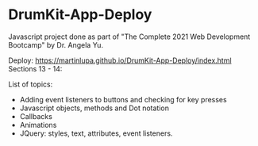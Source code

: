 # DrumKit-App-Deploy

Javascript project done as part of "The Complete 2021 Web Development Bootcamp" by Dr. Angela Yu.

Deploy: https://martinlupa.github.io/DrumKit-App-Deploy/index.html
Sections 13 - 14:

List of topics:
<ul>
  <li>Adding event listeners to buttons and checking for key presses 
  <li>Javascript objects, methods and Dot notation
  <li>Callbacks
  <li>Animations
  <li>JQuery: styles, text, attributes, event listeners.
    
